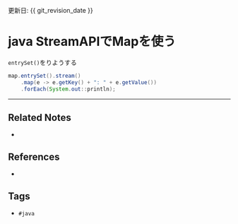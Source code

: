 更新日: {{ git_revision_date }}

# java StreamAPIでMapを使う
`entrySet()`をりようする
```java
map.entrySet().stream()
	.map(e -> e.getKey() + ": " + e.getValue())
	.forEach(System.out::println);
```

---
## Related Notes
- 

## References
- 

## Tags
- `#java` 
